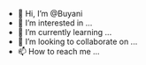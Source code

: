 - 👋 Hi, I’m @Buyani
- 👀 I’m interested in ...
- 🌱 I’m currently learning ...
- 💞️ I’m looking to collaborate on ...
- 📫 How to reach me ...

<!---
Buyani/Buyani is a ✨ special ✨ repository because its `README.md` (this file) appears on your GitHub profile.
You can click the Preview link to take a look at your changes.
--->
